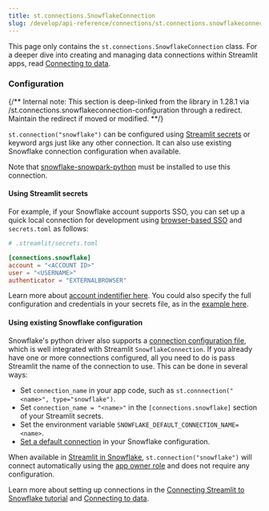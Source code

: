 ```yaml
---
title: st.connections.SnowflakeConnection
slug: /develop/api-reference/connections/st.connections.snowflakeconnection
---
```


<Tip>

This page only contains the `st.connections.SnowflakeConnection` class. For a deeper dive into creating and managing data connections within Streamlit apps, read [Connecting to data](/develop/concepts/connecting-to-data).

</Tip>

<Autofunction function="streamlit.connections.SnowflakeConnection" />

### Configuration

{/**
Internal note: This section is deep-linked from the library in 1.28.1 via /st.connections.snowflakeconnection-configuration through a redirect.
Maintain the redirect if moved or modified.
**/}

`st.connection("snowflake")` can be configured using [Streamlit secrets](/develop/concepts/configuration/secrets-management) or keyword args just like any other connection. It can also use existing Snowflake connection configuration when available.

Note that [snowflake-snowpark-python](https://pypi.org/project/snowflake-snowpark-python/) must be installed to use this connection.

#### Using Streamlit secrets

For example, if your Snowflake account supports SSO, you can set up a quick local connection for development using [browser-based SSO](https://docs.snowflake.com/en/user-guide/admin-security-fed-auth-use#how-browser-based-sso-works) and `secrets.toml` as follows:

```toml
# .streamlit/secrets.toml

[connections.snowflake]
account = "<ACCOUNT ID>"
user = "<USERNAME>"
authenticator = "EXTERNALBROWSER"
```

Learn more about [account indentifier here](https://docs.snowflake.com/en/user-guide/admin-account-identifier). You could also specify the full configuration and credentials in your secrets file, as in the [example here](/develop/tutorials/databases/snowflake#add-connection-parameters-to-your-local-app-secrets).

#### Using existing Snowflake configuration

Snowflake's python driver also supports a [connection configuration file](https://docs.snowflake.com/en/developer-guide/python-connector/python-connector-example#connecting-using-the-connections-toml-file), which is well integrated with Streamlit `SnowflakeConnection`. If you already have one or more connections configured, all you need to do is pass Streamlit the name of the connection to use. This can be done in several ways:

- Set `connection_name` in your app code, such as `st.connnection("<name>", type="snowflake")`.
- Set `connection_name = "<name>"` in the `[connections.snowflake]` section of your Streamlit secrets.
- Set the environment variable `SNOWFLAKE_DEFAULT_CONNECTION_NAME=<name>`.
- [Set a default connection](https://docs.snowflake.com/en/developer-guide/python-connector/python-connector-example#setting-a-default-connection) in your Snowflake configuration.

When available in [Streamlit in Snowflake](https://docs.snowflake.com/en/developer-guide/streamlit/about-streamlit), `st.connection("snowflake")` will connect automatically using the [app owner role](https://docs.snowflake.com/en/developer-guide/streamlit/owners-rights) and does not require any configuration.

Learn more about setting up connections in the [Connecting Streamlit to Snowflake tutorial](/develop/tutorials/databases/snowflake) and [Connecting to data](/develop/concepts/connecting-to-data).

<Autofunction function="streamlit.connections.SnowflakeConnection.cursor" />

<Autofunction function="streamlit.connections.SnowflakeConnection.query" />

<Autofunction function="streamlit.connections.SnowflakeConnection.raw_connection" />

<Autofunction function="streamlit.connections.SnowflakeConnection.reset" />

<Autofunction function="streamlit.connections.SnowflakeConnection.session" />

<Autofunction function="streamlit.connections.SnowflakeConnection.write_pandas" />
